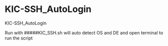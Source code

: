 # KIC-SSH_AutoLogin
KIC-SSH_AutoLogin

Run with #####KIC_SSH.sh
will auto detect OS and DE and open terminal to run the script
